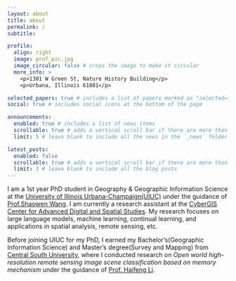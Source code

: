 ```yaml
---
layout: about
title: about
permalink: /
subtitle:

profile:
  align: right
  image: prof_pic.jpg
  image_circular: false # crops the image to make it circular
  more_info: >
    <p>1301 W Green St, Nature History Building</p>
    <p>Urbana, Illinois 61801</p>

selected_papers: true # includes a list of papers marked as "selected={true}"
social: true # includes social icons at the bottom of the page

announcements:
  enabled: true # includes a list of news items
  scrollable: true # adds a vertical scroll bar if there are more than 3 news items
  limit: 5 # leave blank to include all the news in the `_news` folder

latest_posts:
  enabled: false
  scrollable: true # adds a vertical scroll bar if there are more than 3 new posts items
  limit: 3 # leave blank to include all the blog posts
---
```


I am a 1st year PhD student in Geography & Geographic Information Science at the [University of Illinois Urbana-Champaign(UIUC)](https://illinois.edu) under the guidance of [Prof.Shaowen Wang](https://ggis.illinois.edu/directory/profile/shaowen). I am currently a research assistant at the [CyberGIS Center for Advanced Digital and Spatial Studies](https://cybergis.illinois.edu).
My research focuses on large language models, machine learning, continual learning, and applications in spatial analysis, remote sensing, etc.

Before joining UIUC for my PhD, I earned my Bachelor’s(Geographic Information Science) and Master’s degree(Survey and Mapping) from [Central South University](https://en.csu.edu.cn), where I conducted research on _Open world high-resolution remote sensing image scene classification based on memory mechanism_ under the guidance of [Prof. Haifeng Li](https://scholar.google.com/citations?hl=en&user=51p_SJAAAAAJ).
